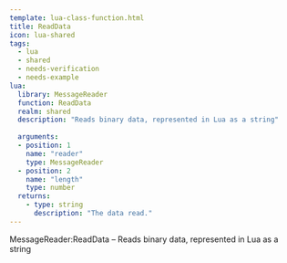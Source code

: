 ```yaml
---
template: lua-class-function.html
title: ReadData
icon: lua-shared
tags:
  - lua
  - shared
  - needs-verification
  - needs-example
lua:
  library: MessageReader
  function: ReadData
  realm: shared
  description: "Reads binary data, represented in Lua as a string"
  
  arguments:
  - position: 1
    name: "reader"
    type: MessageReader
  - position: 2
    name: "length"
    type: number
  returns:
    - type: string
      description: "The data read."
---
```


<div class="lua__search__keywords">
MessageReader:ReadData &#x2013; Reads binary data, represented in Lua as a string
</div>

